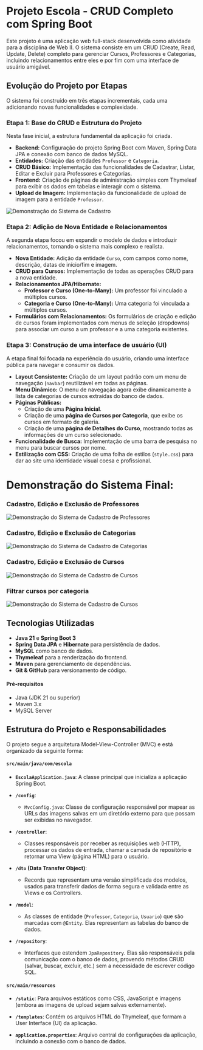 # Projeto Escola - CRUD Completo com Spring Boot

Este projeto é uma aplicação web full-stack desenvolvida como atividade para a disciplina de Web II. O sistema consiste em um CRUD (Create, Read, Update, Delete) completo para gerenciar Cursos, Professores e Categorias, incluindo relacionamentos entre eles e por fim com uma interface de usuário amigável.

## Evolução do Projeto por Etapas

O sistema foi construído em três etapas incrementais, cada uma adicionando novas funcionalidades e complexidade.

### Etapa 1: Base do CRUD e Estrutura do Projeto
Nesta fase inicial, a estrutura fundamental da aplicação foi criada.
* **Backend:** Configuração do projeto Spring Boot com Maven, Spring Data JPA e conexão com banco de dados MySQL.
* **Entidades:** Criação das entidades `Professor` e `Categoria`.
* **CRUD Básico:** Implementação das funcionalidades de Cadastrar, Listar, Editar e Excluir para Professores e Categorias.
* **Frontend:** Criação de páginas de administração simples com Thymeleaf para exibir os dados em tabelas e interagir com o sistema.
* **Upload de Imagem:** Implementação da funcionalidade de upload de imagem para a entidade `Professor`.

![Demonstração do Sistema de Cadastro](https://raw.githubusercontent.com/PedroCoelhoIF/Sistema_Cadastro_Professores/refs/heads/master/Trabalho%201/escola/assets/demo-crud-professor.gif) 

### Etapa 2: Adição de Nova Entidade e Relacionamentos
A segunda etapa focou em expandir o modelo de dados e introduzir relacionamentos, tornando o sistema mais complexo e realista.
* **Nova Entidade:** Adição da entidade `Curso`, com campos como nome, descrição, datas de início/fim e imagem.
* **CRUD para Cursos:** Implementação de todas as operações CRUD para a nova entidade.
* **Relacionamentos JPA/Hibernate:**
    * **Professor e Curso (One-to-Many):** Um professor foi vinculado a múltiplos cursos.
    * **Categoria e Curso (One-to-Many):** Uma categoria foi vinculada a múltiplos cursos.
* **Formulários com Relacionamentos:** Os formulários de criação e edição de cursos foram implementados com menus de seleção (dropdowns) para associar um curso a um professor e a uma categoria existentes.

### Etapa 3: Construção de uma interface de usuário (UI)
A etapa final foi focada na experiência do usuário, criando uma interface pública para navegar e consumir os dados.
* **Layout Consistente:** Criação de um layout padrão com um menu de navegação (`navbar`) reutilizável em todas as páginas.
* **Menu Dinâmico:** O menu de navegação agora exibe dinamicamente a lista de categorias de cursos extraídas do banco de dados.
* **Páginas Públicas:**
    * Criação de uma **Página Inicial**.
    * Criação de uma **página de Cursos por Categoria**, que exibe os cursos em formato de galeria.
    * Criação de uma **página de Detalhes do Curso**, mostrando todas as informações de um curso selecionado.
* **Funcionalidade de Busca:** Implementação de uma barra de pesquisa no menu para buscar cursos por nome.
* **Estilização com CSS:** Criação de uma folha de estilos (`style.css`) para dar ao site uma identidade visual coesa e profissional.

# Demonstração do Sistema Final:

### Cadastro, Edição e Exclusão de Professores
![Demonstração do Sistema de Cadastro de Professores](https://raw.githubusercontent.com/PedroCoelhoIF/Sistema_Escola/refs/heads/master/Trabalho%201/escola/assets/inserir-editar-excluir-professor.gif)

### Cadastro, Edição e Exclusão de Categorias
![Demonstração do Sistema de Cadastro de Categorias](https://raw.githubusercontent.com/PedroCoelhoIF/Sistema_Escola/refs/heads/master/Trabalho%201/escola/assets/inserir-editar-excluir-categoria.gif) 

### Cadastro, Edição e Exclusão de Cursos
![Demonstração do Sistema de Cadastro de Cursos](https://raw.githubusercontent.com/PedroCoelhoIF/Sistema_Escola/refs/heads/master/Trabalho%201/escola/assets/inserir-editar-excluir-curso.gif) 

### Filtrar cursos por categoria
![Demonstração do Sistema de Cadastro de Cursos](https://raw.githubusercontent.com/PedroCoelhoIF/Sistema_Escola/refs/heads/master/Trabalho%201/escola/assets/demo-cursos-por-categoria.gif) 

## Tecnologias Utilizadas
* **Java 21** e **Spring Boot 3**
* **Spring Data JPA** e **Hibernate** para persistência de dados.
* **MySQL** como banco de dados.
* **Thymeleaf** para a renderização do frontend.
* **Maven** para gerenciamento de dependências.
* **Git & GitHub** para versionamento de código.

#### Pré-requisitos
* Java (JDK 21 ou superior)
* Maven 3.x
* MySQL Server



## Estrutura do Projeto e Responsabilidades


O projeto segue a arquitetura Model-View-Controller (MVC) e está organizado da seguinte forma:


#### `src/main/java/com/escola`

* **`EscolaApplication.java`**: A classe principal que inicializa a aplicação Spring Boot.


* **`/config`**:

    * `MvcConfig.java`: Classe de configuração responsável por mapear as URLs das imagens salvas em um diretório externo para que possam ser exibidas no navegador.


* **`/controller`**:

    * Classes responsáveis por receber as requisições web (HTTP), processar os dados de entrada, chamar a camada de repositório e retornar uma View (página HTML) para o usuário.


* **`/dto` (Data Transfer Object)**:

    * Records que representam uma versão simplificada dos modelos, usados para transferir dados de forma segura e validada entre as Views e os Controllers.


* **`/model`**:

    * As classes de entidade (`Professor`, `Categoria`, `Usuario`) que são marcadas com `@Entity`. Elas representam as tabelas do banco de dados.


* **`/repository`**:

    * Interfaces que estendem `JpaRepository`. Elas são responsáveis pela comunicação com o banco de dados, provendo métodos CRUD (salvar, buscar, excluir, etc.) sem a necessidade de escrever código SQL.


#### `src/main/resources`

* **`/static`**: Para arquivos estáticos como CSS, JavaScript e imagens (embora as imagens de upload sejam salvas externamente).

* **`/templates`**: Contém os arquivos HTML do Thymeleaf, que formam a User Interface (UI) da aplicação.

* **`application.properties`**: Arquivo central de configurações da aplicação, incluindo a conexão com o banco de dados. 
